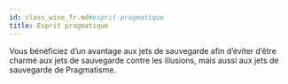 ```yaml
---
id: class_wise_fr.md#esprit-pragmatique
title: Esprit pragmatique
---
```


Vous bénéficiez d’un avantage aux jets de sauvegarde afin d’éviter d’être charmé aux jets de sauvegarde contre les illusions, mais aussi aux jets de sauvegarde de Pragmatisme.

